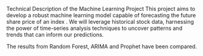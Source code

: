 Technical Description of the Machine Learning Project
This project aims to develop a robust machine learning model capable of forecasting the future share price of an index . We will leverage historical stock data, harnessing the power of time-series analysis techniques to uncover patterns and trends that can inform our predictions.

The results from Random Forest, ARIMA and Prophet have been compared.
